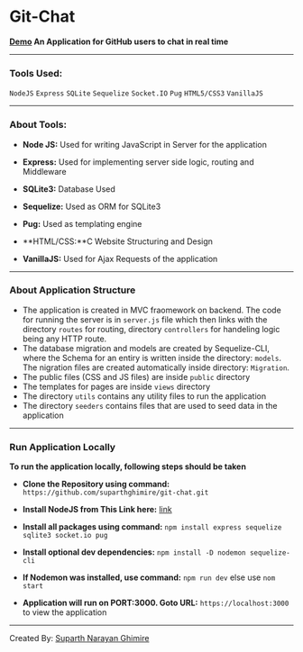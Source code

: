 # Git-Chat

**[Demo](https://suparth-git-chat.herokuapp.com/)
An Application for GitHub users to chat in real time**

---

### Tools Used:

`NodeJS` `Express` `SQLite` `Sequelize` `Socket.IO` `Pug` `HTML5/CSS3` `VanillaJS`

---

### About Tools:

- **Node JS:** Used for writing JavaScript in Server for the application

- **Express:** Used for implementing server side logic, routing and Middleware

- **SQLite3:** Database Used

- **Sequelize:** Used as ORM for SQLite3

- **Pug:** Used as templating engine

- **HTML/CSS:**C Website Structuring and Design

- **VanillaJS:** Used for Ajax Requests of the application

---

### About Application Structure

- The application is created in MVC fraomework on backend. The code for running the server is in `server.js` file which then links with the directory `routes` for routing, directory `controllers` for handeling logic being any HTTP route.
- The database migration and models are created by Sequelize-CLI, where the Schema for an entiry is written inside the
  directory: `models`. The nigration files are created automatically inside directory: `Migration`.
- The public files (CSS and JS files) are inside `public` directory
- The templates for pages are inside `views` directory
- The directory `utils` contains any utility files to run the application
- The directory `seeders` contains files that are used to seed data in the application

---

### Run Application Locally

**To run the application locally, following steps should be taken**

- **Clone the Repository using command:** `https://github.com/suparthghimire/git-chat.git`

- **Install NodeJS from This Link here:** [link](https://nodejs.org/en/)

- **Install all packages using command:** `npm install express sequelize sqlite3 socket.io pug`

- **Install optional dev dependencies:** `npm install -D nodemon sequelize-cli`

- **If Nodemon was installed, use command:** `npm run dev` else use `nom start`

- **Application will run on PORT:3000. Goto URL:** `https://localhost:3000` to view the application

---

Created By: [Suparth Narayan Ghimire](https://suparthanrayanghimire.com.np)
